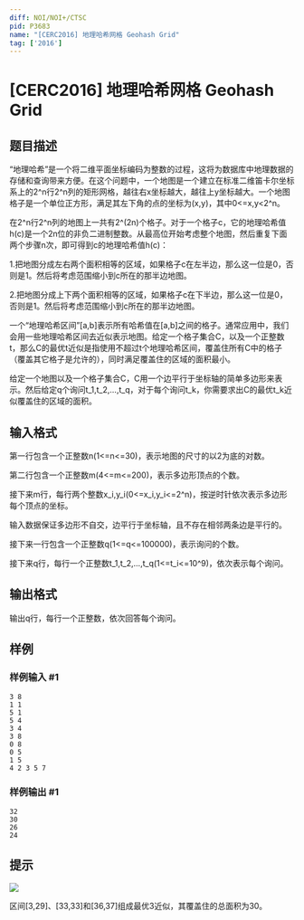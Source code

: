 ```yaml
---
diff: NOI/NOI+/CTSC
pid: P3683
name: "[CERC2016] 地理哈希网格 Geohash Grid"
tag: ['2016']
---
```

# [CERC2016] 地理哈希网格 Geohash Grid
## 题目描述

“地理哈希”是一个将二维平面坐标编码为整数的过程，这将为数据库中地理数据的存储和查询带来方便。在这个问题中，一个地图是一个建立在标准二维笛卡尔坐标系上的2^n行2^n列的矩形网格，越往右x坐标越大，越往上y坐标越大。一个地图格子是一个单位正方形，满足其左下角的点的坐标为(x,y)，其中0<=x,y<2^n。


在2^n行2^n列的地图上一共有2^(2n)个格子。对于一个格子c，它的地理哈希值h(c)是一个2n位的非负二进制整数。从最高位开始考虑整个地图，然后重复下面两个步骤n次，即可得到c的地理哈希值h(c)：


1.把地图分成左右两个面积相等的区域，如果格子c在左半边，那么这一位是0，否则是1。然后将考虑范围缩小到c所在的那半边地图。


2.把地图分成上下两个面积相等的区域，如果格子c在下半边，那么这一位是0，否则是1。然后将考虑范围缩小到c所在的那半边地图。


一个“地理哈希区间”[a,b]表示所有哈希值在[a,b]之间的格子。通常应用中，我们会用一些地理哈希区间去近似表示地图。给定一个格子集合C，以及一个正整数t，那么C的最优t近似是指使用不超过t个地理哈希区间，覆盖住所有C中的格子（覆盖其它格子是允许的），同时满足覆盖住的区域的面积最小。


给定一个地图以及一个格子集合C，C用一个边平行于坐标轴的简单多边形来表示。然后给定q个询问t\_1,t\_2,...,t\_q，对于每个询问t\_k，你需要求出C的最优t\_k近似覆盖住的区域的面积。

## 输入格式

第一行包含一个正整数n(1<=n<=30)，表示地图的尺寸的以2为底的对数。

第二行包含一个正整数m(4<=m<=200)，表示多边形顶点的个数。

接下来m行，每行两个整数x\_i,y\_i(0<=x\_i,y\_i<=2^n)，按逆时针依次表示多边形每个顶点的坐标。

输入数据保证多边形不自交，边平行于坐标轴，且不存在相邻两条边是平行的。

接下来一行包含一个正整数q(1<=q<=100000)，表示询问的个数。

接下来q行，每行一个正整数t\_1,t\_2,...,t\_q(1<=t\_i<=10^9)，依次表示每个询问。

## 输出格式

输出q行，每行一个正整数，依次回答每个询问。

## 样例

### 样例输入 #1
```
3 8
1 1
5 1
5 4
3 4
3 8
0 8
0 5
1 5
4 2 3 5 7
```
### 样例输出 #1
```
32
30
26
24

```
## 提示

 ![](https://cdn.luogu.com.cn/upload/pic/4687.png) 

区间[3,29]、[33,33]和[36,37]组成最优3近似，其覆盖住的总面积为30。

